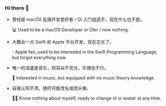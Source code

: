 ### Hi there 👋

- 曾经是 macOS 乱搞开发爱好者 / OI 入门组选手，现在什么也不是。

  💻 Used to be a macOS Developer or OIer / now nothing.

- 大概会一点 Swift 和 Apple 平台开发，现在忘光了。  

  💧 Apple fan, used to be interested in the Swift Programming Language, but forgot everything now.

- 唯一的消遣是音乐，但耳朵不灵光，乐理也不行。

  🎵 Interested in music, but equipped with no music theory knowledge.

- 自我认知不清，随时可能改名或改头像。

  😵‍💫 Know nothing about myself, ready to change id or avatar at any time.
